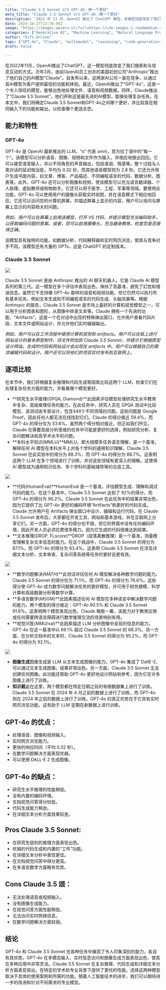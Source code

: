 ```yaml
---
title: "Claude 3.5 Sonnet V/S GPT-4O：哪一个更好"
meta_title: "Claude 3.5 Sonnet V/S GPT-4O：哪一个更好"
description: "2022 年 11 月，OpenAI 推出了 ChatGPT 模型，该模型彻底改变了我们搜索和与信息交互的方式。明年，在…"
date: 2024-10-27T13:59:09Z
image: "https://images.weserv.nl/?url=https://cdn-images-1.readmedium.com/v2/resize:fit:800/0*4MXLuSFfGwFkWWn0"
categories: ["Generative AI", "Machine Learning", "Natural Language Processing"]
author: "Rifx.Online"
tags: ["GPT-4o", "Claude", "multimodal", "reasoning", "code-generation"]
draft: False

---
```




在2022年11月，OpenAI推出了ChatGPT，这一模型彻底改变了我们搜索和与信息互动的方式。次年3月，由前OpenAI员工创办的美国初创公司“Anthropic”推出了他们自己的AI模型“Claude”。自发布以来，这两家AI公司一直在竞争，以通过其AI模型为客户提供最佳的功能和体验。最近，OpenAI推出了“GPT-4o”，这是一个令人惊叹的模型，能够出色地处理文件、语音和视频数据。同样，Claude推出了“Claude 3.5 Sonnet”，他们声称这是最先进的AI模型，能够处理复杂任务。在本文中，我们将确定Claude 3.5 Sonnet和GPT-4o之间哪个更好，并比较其在相同输入下的功能和输出，以检查哪个更适合您。

## 能力和特性

### GPT-4o



GPT-4o 是 OpenAI 最新推出的 LLM。“o” 代表 omni，意为拉丁语中的“每一个”。该模型可以分析语音、图像、视频和文件作为输入，并相应地做出回应。它可以接受语音输入，并以不同角色的声音输出，包括语调、情感等。整个过程与人类对话的延迟相当低，平均为 0.32 秒，而其他语音模型则为 2.8 秒。它还允许用户生成书面内容，如文章、博客、产品描述、不同编程语言的代码、数据分析、图表等。此外，GPT-4o 还可以分析图像和视频，使该模型可以充当语言翻译器、个人助理、虚拟教师或购物助手。它还可以用于医学、工程、军事等领域。要使用此功能，GPT-4o 可以使用用户的摄像头获取实时视图，并在语音模式下相应地回应。它还可以访问您的计算机屏幕，并描述屏幕上显示的内容，用户可以询问与屏幕上显示的内容相关的问题。

*例如，用户可以在屏幕上启用该模型，打开 VS 代码，并提示模型充当编码助手，以获取编码问题的答案。或者，您可以启用摄像头，充当健身教练，检查您是否做得正确。*

该模型具有独特的功能，如数据分析、代码解释器和实时网页浏览，使其与竞争对手不同。该模型还有大量的 GPTs，这是 ChatGPT 的定制版本。

### Claude 3.5 Sonnet

![](https://images.weserv.nl/?url=https://cdn-images-1.readmedium.com/v2/resize:fit:800/0*BSMcOpvWZ5lUm4Tl)

Claude 3.5 Sonnet 是由 Anthropic 推出的 AI 聊天机器人。它是 Claude AI 模型系列的第三代。这一模型在多个评估中表现出色，保持了高基准，避免了幻觉和错误信息。虽然它不支持像 GPT-4o 那样的语音和视频功能，但它仍然可以执行所有基本任务，例如文本生成和不同编程语言的代码生成、头脑风暴等。根据 Anthropic 的报告，Claude 3.5 Sonnet 是市场上最好的计算机视觉模型之一，可以用于分析图表和图形，从图像中转录文本等。Claude 拥有一个先进的功能，“Artifacts”，这是一个在对话中出现的特殊弹出窗口，允许用户查看代码片段、文本文件或网站设计，并允许他们实时编辑输出。

*例如，用户可以在工作流程中使用计算机视觉和 artifacts。用户可以在纸上进行网站设计的基本原型制作，将文件附加到 Claude 3.5 Sonnet，并提示它根据原型设计网站。生成的代码和网站设计会出现在 artifacts 中。用户可以根据自己的需求编辑代码和设计。用户还可以将他们的项目实时发布到互联网上。*

## 逐项比较

在本节中，我们将根据复杂推理和代码生成等因素比较这两个 LLM，检查它们在处理复杂任务方面的能力，并看看哪个模型更好。

* **研究生水平推理(GPQA, Diamond)**此因素评估模型处理研究生水平教育中复杂、高级推理任务的能力。在此任务中，研究人员在 GPQA 测试中比较模型，该测试由专家设计，包含448个不同领域的问题。这些问题是 Google Proof，因此任何人都无法在线找到它们。Claude 的得分接近 59.4%，而 GPT-4o 的得分仅为 53.6%。虽然两个得分相对接近，但正如我们所见，Claude 在需要高级分析思维的任务中可能是更好的选择，例如研究分析、复杂问题解决和高学术水平的问题。
* **本科水平知识(MMLU)**MMLU，即大规模多任务语言理解，是一个基准，解释任何 AI 模型在本科水平上对各个学科的通用知识理解。Claude 3.5 Sonnet 在此实验中的得分为 88.3%，而 GPT-4o 的得分为 88.7%。这表明这两个 LLM 在多个领域进行了训练，并对这些领域有更深入的理解。这使得 AI 模型成为通用知识任务、多个学科的基础辅导等的合适工具。

![](https://images.weserv.nl/?url=https://cdn-images-1.readmedium.com/v2/resize:fit:800/0*A4w-tvsxcmFINaQT)

* **代码(HumanEval)**HumanEval 是一个基准，评估模型生成、理解和调试代码的能力。在这个基准中，Claude 3.5 Sonnet 达到了 92%的得分，而 GPT-4o 的得分为 90.2%。Claude 3.5 Sonnet 在此任务中的结果非常出色，因为它提供了比 GPT-4o 更好的编码环境“Artifacts”和更好的代码生成。Claude 允许用户在 Artifacts 弹出窗口中设计、编辑和运行代码。在 Claude 3.5 Sonnet 发布后，大家都在开发工具、网站和基本游戏，并在互联网上分享它们。另一方面，GPT-4o 的得分也不错，但它的界面中没有任何编码环境，因此开发人员必须花费很多精力，因为它生成的代码很难达到结果。
* **文本推理(DROP, FLscore)**DROP（段落离散推理）是一个基准，测量模型理解复杂文本信息的能力。在这个挑战中，Claude 3.5 Sonnet 的得分为 87.1%，而 GPT-4o 的得分为 83.4%。这表明 Claude 3.5 Sonnet 在涉及详细文本分析、文本审查、复杂问答系统等任务时更好且更有效。

![](https://images.weserv.nl/?url=https://cdn-images-1.readmedium.com/v2/resize:fit:800/0*Kcy7sFb2FYpbfrwp)

* **数学问题解决(MATH)**此测试评估任何 AI 模型解决各种数学问题的能力。Claude 3.5 Sonnet 的得分仅为 71.1%，而 GPT-4o 的得分为 76.6%。这些得分使 GPT-4o 成为数学问题解决任务的更好模型，并可用于财务建模、科学计算和高级数据分析等数学计算。
* **多语言数学(MSGM)**此因素描述任何 AI 模型在多种语言中解决数学问题的能力。两个模型的得分接近：GPT-4o 90.5% 和 Claude 3.5 Sonnet 91.6%。这表明两个模型表现出色，Claude 略胜一筹。该能力对于教育应用或任何需要跨语言障碍进行数学推理交流的场景特别有用。
* **视觉问答(MMU/val)**此因素描述 LLM 分析图像中呈现的信息的能力。GPT-4o 在这一基准中以 69.1% 超过 Claude 3.5 Sonnet 的 68.3%。另一方面，在分析文档中的文本时，Claude 3.5 Sonnet 的得分为 95.2%，而 GPT-4o 的得分为 92.1%。

![](https://images.weserv.nl/?url=https://cdn-images-1.readmedium.com/v2/resize:fit:800/0*xzjqBV2YL0lVFitX)

* **图像生成**图像生成是 LLM 从文本生成图像的能力。GPT-4o 集成了 DallE-2，可以通过文本生成图像，结果非常出色。另一方面，Claude 3.5 Sonnet 无法创建任何图像。此功能还帮助 GPT-4o 更好地设计网站和参考，因为它在许多图像上进行了训练。
* **知识截止**在这里，两个模型都在特定日期之前的有限数据集上进行了训练。Claude 3.5 Sonnet 在 2024 年 4 月之前的数据上进行了训练，而 GPT-4o 则在 2024 年之前的数据上进行了训练。GPT-4o 的真正优势在于它具有实时网页浏览功能，这有助于 LLM 定期在新数据上进行训练。

## GPT-4o 的优点：

* 处理语音、图像和视频输入。
* 实时网页浏览能力。
* 更快的响应时间（平均 0.32 秒）。
* 在数学问题解决方面表现优越。
* 可以使用 DALL-E 2 生成图像。

## GPT-4o 的缺点：

* 研究生水平推理的性能稍低。
* 没有内置的编码环境。
* 文档视觉问答得分较低。
* 代码生成能力稍逊。
* 在详细文本分析方面效果较差。

## Pros Claude 3.5 Sonnet:

* 在研究生级别的推理方面表现出色。
* 优越的代码生成和内置的“工件”功能。
* 在详细文本分析中表现更佳。
* 在文档视觉问答中得分更高。
* 在多语言数学方面略有优势。

## Cons Claude 3.5 颂：

* 无法处理语音或视频输入。
* 没有图像生成能力。
* 在视觉问答方面性能稍低。
* 无法访问实时网络信息。
* 在数学问题解决方面较弱。

## 结论

GPT-4o 和 Claude 3.5 Sonnet 在各种任务中展现了令人印象深刻的能力，各自有其优势。GPT-4o 在多模态输入、实时信息访问和图像生成方面表现出色，使其在多种应用中非常灵活。Claude 3.5 Sonnet 在复杂推理、代码生成和详细文本分析方面表现突出，在特定的学术和专业背景下提供了更优的性能。选择这两种模型取决于具体的使用案例和所需的功能。随着人工智能技术的进步，我们可以期待进一步的改进和针对不同需求的专业模型。

